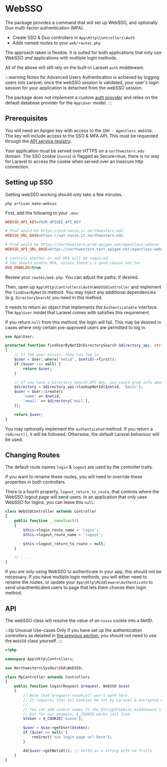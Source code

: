 # WebSSO
The package provides a command that will set up WebSSO, and optionally Duo multi-factor authentication (MFA). 

- Create SSO & Duo controllers in `App\Http\Controllers\Auth`
- Adds named routes to your `web/routes.php`

The approach taken is flexible. It is suited for both applications that only use WebSSO *and* applications with multiple login methods.

All of the above will still rely on the built-in Laravel `auth` middleware.

:::warning Notes for Advanced Users
Authentication is achieved by logging users into Laravel; once the webSSO session is validated, your user's login session for your application is detached from the webSSO session.

The package does not implement a custom [auth provider](https://laravel.com/docs/5.8/authentication#adding-custom-user-providers) and relies on the default database provider for the `App\User` model.
:::

## Prerequisites
You will need an Apigee key with access to the `IDM - Agentless WebSSO`. The key will include access to the SSO & MFA API. This must be requested through the [API service registry](https://apiserviceregistry.northwestern.edu/). 

Your application must be served over HTTPS on a `northwestern.edu` domain. The SSO cookie (`nusso`) is flagged as Secure=true; there is no way for Laravel to access the cookie when served over an insecure http connection.

## Setting up SSO
Getting webSSO working should only take a few minutes.

```
php artisan make:websso
```

First, add the following to your `.env`:

```ini
WEBSSO_API_KEY=YOUR_APIGEE_API_KEY

# Prod would be https://prd-nusso.it.northwestern.edu
WEBSSO_URL_BASE=https://uat-nusso.it.northwestern.edu

# Prod would be https://northwestern-prod.apigee.net/agentless-websso
WEBSSO_API_URL_BASE=https://northwestern-test.apigee.net/agentless-websso

# Controls whether or not MFA will be required
# You should enable MFA, unless there's a good reason not to!
DUO_ENABLED=true
```

Review your `routes/web.php`. You can adjust the paths, if desired.

Then, open up `App\Http\Controllers\Auth\WebSSOController` and implement the `findUserByNetID` method. You may inject any additional dependencies (e.g. `DirectorySearch`) you need in this method.

It needs to return an object that implements the `Authenticatable` interface. The `App\User` model that Laravel comes with satisfies this requirement. 

If you return `null` from this method, the login will fail. This may be desired in cases where only certain pre-approved users are permitted to log in.

```php
use App\User;

protected function findUserByNetID(DirectorySearch $directory_api, string $netid): ?Authenticatable
{
    // If the user exists, they can log in.
    $user = User::where('netid', $netid)->first();
    if ($user !== null) {
        return $user;
    }

    // If you have a Directory Search API key, you could grab info about them & create a user.
    $directory = $directory_api->lookupNetId($netid, 'basic');
    $user = User::create([
        'name' => $netid,
        'email' => $directory['mail'],
    ]);

    return $user;
}
```

You may optionally implement the `authenticated` method. If you return a `redirect()`, it will be followed. Otherwise, the default Laravel behaviour will be used.

## Changing Routes
The default route names `login` & `logout` are used by the controller traits.

If you want to rename these routes, you will need to override these properties in both controllers.

There is a fourth property, `logout_return_to_route`, that controls where the WebSSO logout page will send users. In an application that only uses WebSSO for logins, you can leave this `null`.

```php
class WebSSOController extends Controller
{
    public function __construct()
    {
        $this->login_route_name = 'login';
        $this->logout_route_name = 'logout';

        $this->logout_return_to_route = null;
    }

    // . . .
}
```

If you are only using WebSSO to authenticate in your app, this should not be necessary. If you have multiple login methods, you will either need to rename the routes, or update your `App\Http\Middleware\Authenticate` to send unauthenticated users to page that lets them choose their login method.

## API
The webSSO class will resolve the value of an `nusso` cookie into a NetID.

:::tip Unusual Use-cases Only
If you have set up the authentication controllers as detailed in [the previous section](#authentication-flow), you should not need to use the `WebSSO` class yourself.
:::

```php
<?php

namespace App\Http\Controllers;

use Northwestern\SysDev\SOA\WebSSO;

class MyController extends Controllers
{
    public function login(Request $request, WebSSO $sso)
    {
        // Note that $request->cookie() won't work here.
        // It requires that all cookies be set by Laravel & encrypted with the app's key.
        //
        // You can add cookie names to the EncryptCookies middleware's $except property to get around that,
        // but for our example, $_COOKIE works just fine.
        $token = $_COOKIE['nusso'];

        $user = $sso->getUser($token);
        if ($user == null) {
            redirect('sso login page url here');
        }

        dd($user->getNetid()); // netID as a string with no frills
    }
}
```
